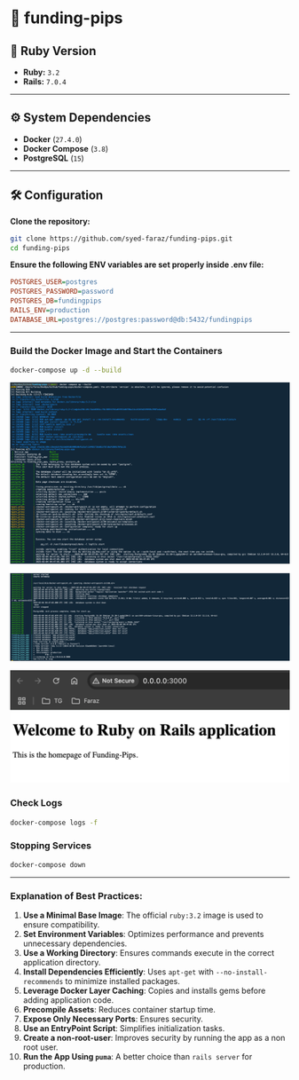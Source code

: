 # 🚀 funding-pips

## 📌 Ruby Version
- **Ruby:** `3.2`
- **Rails:** `7.0.4`

---

## ⚙️ System Dependencies
- **Docker** (`27.4.0`)
- **Docker Compose** (`3.8`)
- **PostgreSQL** (`15`)

---

## 🛠 Configuration
**Clone the repository:**
   ```bash
   git clone https://github.com/syed-faraz/funding-pips.git
   cd funding-pips
   ```

**Ensure the following ENV variables are set properly inside .env file:**
   ```ini
   POSTGRES_USER=postgres
   POSTGRES_PASSWORD=password
   POSTGRES_DB=fundingpips
   RAILS_ENV=production
   DATABASE_URL=postgres://postgres:password@db:5432/fundingpips
   ```

---

### Build the Docker Image and Start the Containers
```bash
docker-compose up -d --build
```
![alt text](https://github.com/syed-faraz/funding-pips/blob/main/image.png)

![alt text](https://github.com/syed-faraz/funding-pips/blob/main/image-1.png)

![alt text](https://github.com/syed-faraz/funding-pips/blob/main/image-2.png)


### Check Logs
```bash
docker-compose logs -f
```

### Stopping Services
```bash
docker-compose down
```

---

### Explanation of Best Practices:
1. **Use a Minimal Base Image**: The official `ruby:3.2` image is used to ensure compatibility.
2. **Set Environment Variables**: Optimizes performance and prevents unnecessary dependencies.
3. **Use a Working Directory**: Ensures commands execute in the correct application directory.
4. **Install Dependencies Efficiently**: Uses `apt-get` with `--no-install-recommends` to minimize installed packages.
5. **Leverage Docker Layer Caching**: Copies and installs gems before adding application code.
6. **Precompile Assets**: Reduces container startup time.
7. **Expose Only Necessary Ports**: Ensures security.
8. **Use an EntryPoint Script**: Simplifies initialization tasks.
9. **Create a non-root-user**: Improves security by running the app as a non root user.
10. **Run the App Using `puma`**: A better choice than `rails server` for production.

